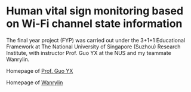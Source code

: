 # Human vital sign monitoring based on Wi-Fi channel state information

The final year project (FYP) was carried out under the 3+1+1 Educational Framework at The National University of Singapore (Suzhou) Research Institute, with instructor Prof. Guo YX at the NUS and my teammate Wanrylin.

Homepage of [Prof. Guo YX](https://www.ece.nus.edu.sg/stfpage/eleguoyx/)

Homepage of [Wanrylin](https://github.com/wanrylin)
